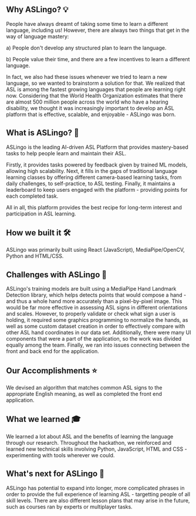 ## Why ASLingo? 💡

People have always dreamt of taking some time to learn a different language, including us! However, there are always two things that get in the way of language mastery: 

a) People don't develop any structured plan to learn the language.

b) People value their time, and there are a few incentives to learn a different language.

In fact, we also had these issues whenever we tried to learn a new language, so we wanted to brainstorm a solution for that. We realized that ASL is among the fastest growing languages that people are learning right now. 
Considering that the World Health Organization estimates that there are almost 500 million people across the world who have a hearing disability, we thought it was increasingly important to develop an ASL platform that is effective,
scalable, and enjoyable - ASLingo was born.

## What is ASLingo? 🧠

ASLingo is the leading AI-driven ASL Platform that provides mastery-based tasks to help people learn and maintain their ASL. 

Firstly, it provides tasks powered by feedback given by trained ML models, allowing high scalability. Next, it fills in the gaps of traditional language learning classes by offering different camera-based learning tasks, from daily challenges, to self-practice, to ASL testing. Finally, it maintains a leaderboard to keep users engaged with the platform - providing points for each completed task. 

All in all, this platform provides the best recipe for long-term interest and participation in ASL learning.

## How we built it 🛠️

ASLingo was primarily built using React (JavaScript), MediaPipe/OpenCV, Python and HTML/CSS.

## Challenges with ASLingo 🤔

ASLingo's training models are built using a MediaPipe Hand Landmark Detection library, which helps detects points that would compose a hand - and thus a whole hand more accurately than a pixel-by-pixel image. This would be far more effective in assessing ASL signs in different orientations and scales. 
However, to properly validate or check what sign a user is holding, it required some graphics programming to normalize the hands, as well as some custom dataset creation in order to effectively compare with other ASL hand coordinates in our data set. Additionally, there were many UI components that were a part of the application, so the work was
divided equally among the team. Finally, we ran into issues connecting between the front and back end for the application.

## Our Accomplishments ⭐

We devised an algorithm that matches common ASL signs to the appropriate English meaning, as well as completed the front end application.

## What we learned 🎓

We learned a lot about ASL and the benefits of learning the language through our research. Throughout the hackathon, we reinforced and learned new technical skills involving Python, JavaScript, HTML and CSS - experimenting with tools wherever we could.

## What's next for ASLingo 🎯

ASLingo has potential to expand into longer, more complicated phrases in order to provide the full experience of learning ASL - targetting people of all skill levels. There are also different lesson plans that may arise in the future, such as courses ran by experts or multiplayer tasks.
